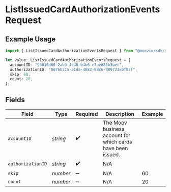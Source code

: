 # ListIssuedCardAuthorizationEventsRequest

## Example Usage

```typescript
import { ListIssuedCardAuthorizationEventsRequest } from "@moovio/sdk/models/operations";

let value: ListIssuedCardAuthorizationEventsRequest = {
  accountID: "93616d60-2ab3-4c48-b4b6-c7ae683b3bef",
  authorizationID: "8d76b315-51da-4082-98c6-989723ebf05f",
  skip: 60,
  count: 20,
};
```

## Fields

| Field                                                       | Type                                                        | Required                                                    | Description                                                 | Example                                                     |
| ----------------------------------------------------------- | ----------------------------------------------------------- | ----------------------------------------------------------- | ----------------------------------------------------------- | ----------------------------------------------------------- |
| `accountID`                                                 | *string*                                                    | :heavy_check_mark:                                          | The Moov business account for which cards have been issued. |                                                             |
| `authorizationID`                                           | *string*                                                    | :heavy_check_mark:                                          | N/A                                                         |                                                             |
| `skip`                                                      | *number*                                                    | :heavy_minus_sign:                                          | N/A                                                         | 60                                                          |
| `count`                                                     | *number*                                                    | :heavy_minus_sign:                                          | N/A                                                         | 20                                                          |